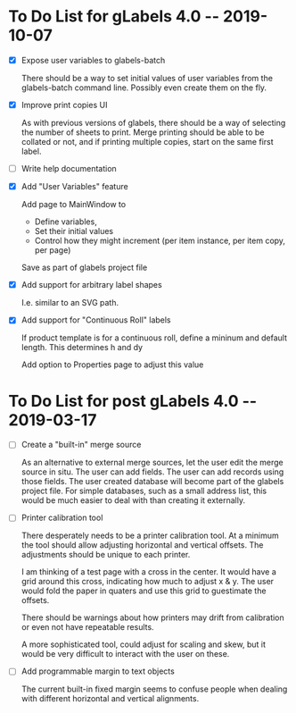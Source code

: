 To Do List for gLabels 4.0 -- 2019-10-07
========================================

- [x] Expose user variables to glabels-batch

  There should be a way to set initial values of user variables from the glabels-batch
  command line.  Possibly even create them on the fly.

- [x] Improve print copies UI

  As with previous versions of glabels, there should be a way of selecting
  the number of sheets to print.  Merge printing should be able to be collated
  or not, and if printing multiple copies, start on the same first label.

- [ ] Write help documentation

- [x] Add "User Variables" feature

  Add page to MainWindow to

  - Define variables,
  - Set their initial values
  - Control how they might increment (per item instance, per item copy, per page)

  Save as part of glabels project file


- [x] Add support for arbitrary label shapes

  I.e. similar to an SVG path.


- [x] Add support for "Continuous Roll" labels

  If product template is for a continuous roll, define a mininum and default length.
  This determines h and dy

  Add option to Properties page to adjust this value



To Do List for post gLabels 4.0 -- 2019-03-17
=============================================

- [ ] Create a "built-in" merge source

  As an alternative to external merge sources, let the user edit the merge source
  in situ.  The user can add fields.  The user can add records using those fields.
  The user created database will become part of the glabels project file.
  For simple databases, such as a small address list, this would be much easier
  to deal with than creating it externally.

- [ ] Printer calibration tool

  There desperately needs to be a printer calibration tool.  At a minimum
  the tool should allow adjusting horizontal and vertical offsets.  The
  adjustments should be unique to each printer.

  I am thinking of a test page with a cross in the center.  It would have a
  grid around this cross, indicating how much to adjust x & y.  The user
  would fold the paper in quaters and use this grid to guestimate the offsets.

  There should be warnings about how printers may drift from calibration or
  even not have repeatable results.

  A more sophisticated tool, could adjust for scaling and skew, but it would
  be very difficult to interact with the user on these.

- [ ] Add programmable margin to text objects

  The current built-in fixed margin seems to confuse people when dealing with
  different horizontal and vertical alignments.


